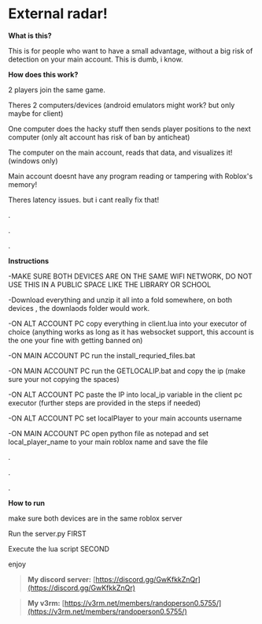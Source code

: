 # External radar!

**What is this?**

This is for people who want to have a small advantage, without a big risk of detection on your main account. This is dumb, i know.




**How does this work?**

2 players join the same game. 

Theres 2 computers/devices (android emulators might work? but only maybe for client) 

One computer does the hacky stuff then sends player positions to the next computer (only alt account has risk of ban by anticheat) 

The computer on the main account, reads that data, and visualizes it! (windows only)

Main account doesnt have any program reading or tampering with Roblox's memory! 

Theres latency issues. but i cant really fix that!

.

.

.


**Instructions**

-MAKE SURE BOTH DEVICES ARE ON THE SAME WIFI NETWORK, DO NOT USE THIS IN A PUBLIC SPACE LIKE THE LIBRARY OR SCHOOL

-Download everything and unzip it all into a fold somewhere, on both devices , the downlaods folder would work.

-ON ALT ACCOUNT PC copy everything in client.lua into your executor of choice (anything works as long as it has websocket support, this account is the one your fine with getting banned on)

-ON MAIN ACCOUNT PC run the install_requried_files.bat

-ON MAIN ACCOUNT PC run the GETLOCALIP.bat and copy the ip (make sure your not copying the spaces)

-ON ALT ACCOUNT PC paste the IP into local_ip variable in the client pc executor (further steps are provided in the steps if needed)

-ON ALT ACCOUNT PC set localPlayer to your main accounts username

-ON MAIN ACCOUNT PC open python file as notepad and set local_player_name to your main roblox name and save the file

.

.

.

**How to run**

make sure both devices are in the same roblox server

Run the server.py FIRST

Execute the lua script SECOND

enjoy

> **My discord server:** [https://discord.gg/GwKfkkZnQr](https://discord.gg/GwKfkkZnQr)


> **My v3rm:** [https://v3rm.net/members/randoperson0.5755/](https://v3rm.net/members/randoperson0.5755/)



